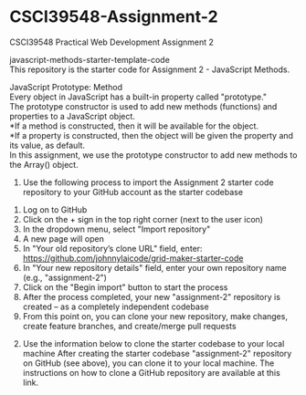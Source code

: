 # CSCI39548-Assignment-2
CSCI39548 Practical Web Development Assignment 2


javascript-methods-starter-template-code
<br>
This repository is the starter code for Assignment 2 - JavaScript Methods.
<br>

JavaScript Prototype: Method
<br>
Every object in JavaScript has a built-in property called "prototype."
<br>
The prototype constructor is used to add new methods (functions) and properties to a JavaScript object.
<br>
*If a method is constructed, then it will be available for the object.
<br>
*If a property is constructed, then the object will be given the property and its value, as default.
<br>
In this assignment, we use the prototype constructor to add new methods to the Array() object.
<br>
1. Use the following process to import the Assignment 2 starter code repository to your GitHub account as the starter codebase
1) Log on to GitHub
2) Click on the + sign in the top right corner (next to the user icon)
3) In the dropdown menu, select "Import repository"
4) A new page will open
5) In "Your old repository’s clone URL" field, enter: https://github.com/johnnylaicode/grid-maker-starter-code
6) In "Your new repository details" field, enter your own repository name (e.g., "assignment-2")
7) Click on the "Begin import" button to start the process
8) After the process completed, your new "assignment-2" repository is created – as a completely independent codebase
9) From this point on, you can clone your new repository, make changes, create feature branches, and create/merge pull requests

2. Use the information below to clone the starter codebase to your local machine
After creating the starter codebase "assignment-2" repository on GitHub (see above), you can clone it to your local machine. The instructions on how to clone a GitHub repository are available at this link.
